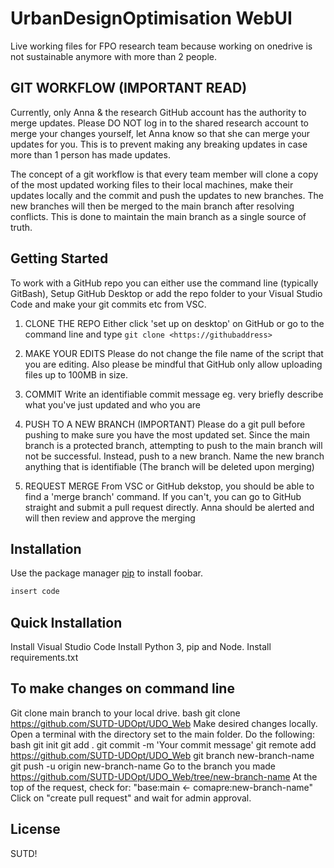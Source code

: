 # UrbanDesignOptimisation WebUI

Live working files for FPO research team because working on onedrive is not sustainable anymore with more than 2 people.

## GIT WORKFLOW (IMPORTANT READ)

Currently, only Anna & the research GitHub account has the authority to merge updates. Please DO NOT log in to the shared research account to merge your changes yourself, let Anna know so that she can merge your updates for you. This is to prevent making any breaking updates in case more than 1 person has made updates.

The concept of a git workflow is that every team member will clone a copy of the most updated working files to their local machines, make their updates locally and the commit and push the updates to new branches. The new branches will then be merged to the main branch after resolving conflicts. This is done to maintain the main branch as a single source of truth.

## Getting Started

To work with a GitHub repo you can either use the command line (typically GitBash), Setup GitHub Desktop or add the repo folder to your Visual Studio Code and make your git commits etc from VSC.

1. CLONE THE REPO
Either click 'set up on desktop' on GitHub or go to the command line and type
```git clone <https://githubaddress>```

2. MAKE YOUR EDITS
Please do not change the file name of the script that you are editing. Also please be mindful that GitHub only allow uploading files up to 100MB in size.

3. COMMIT
Write an identifiable commit message eg. very briefly describe what you've just updated and who you are

4. PUSH TO A NEW BRANCH (IMPORTANT) 
Please do a git pull before pushing to make sure you have the most updated set. Since the main branch is a protected branch, attempting to push to the main branch will not be successful. Instead, push to a new branch. Name the new branch anything that is identifiable (The branch will be deleted upon merging)

5. REQUEST MERGE
From VSC or GitHub dekstop, you should be able to find a 'merge branch' command. If you can't, you can go to GitHub straight and submit a pull request directly. Anna should be alerted and will then review and approve the merging

## Installation

Use the package manager [pip](https://pip.pypa.io/en/stable/) to install foobar.

```bash
insert code
```

## Quick Installation

Install Visual Studio Code 
Install Python 3, pip and Node.
Install requirements.txt

## To make changes on command line
Git clone main branch to your local drive.
bash
git clone https://github.com/SUTD-UDOpt/UDO_Web
Make desired changes locally.
Open a terminal with the directory set to the main folder.
Do the following:
bash
git init
git add .
git commit -m 'Your commit message'
git remote add https://github.com/SUTD-UDOpt/UDO_Web
git branch new-branch-name
git push -u origin new-branch-name
Go to the branch you made
https://github.com/SUTD-UDOpt/UDO_Web/tree/new-branch-name
At the top of the request, check for: "base:main <- comapre:new-branch-name"
Click on "create pull request" and wait for admin approval.

## License

SUTD!
